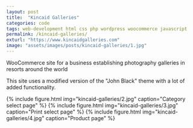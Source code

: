 ```yaml
---
layout: post
title:  "Kincaid Galleries"
categories: code
tags: web-development html css php wordpress woocommerce javascript
permalink: /kincaid-galleries/
exturl: "https://www.kincaidgalleries.com"
image: "assets/images/posts/kincaid-galleries/1.jpg"
---
```


<p class="post--full__excerpt">
	WooCommerce site for a business establishing photography galleries in resorts around the world
</p>

This site uses a modified version of the "John Black" theme with a lot of added functionality.

<div class="gallery">
	{% include figure.html img="kincaid-galleries/2.jpg" caption="Category select page" %}
	{% include figure.html img="kincaid-galleries/3.jpg" caption="Print select page" %}
	{% include figure.html img="kincaid-galleries/4.jpg" caption="Product page" %}
</div>

